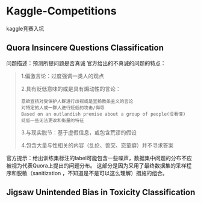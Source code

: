 # Kaggle-Competitions
kaggle竞赛入坑
## Quora Insincere Questions Classification
问题描述：预测所提问题是否真诚
官方给出的不真诚的问题的特点：
 > 1.偏激言论：过度强调一类人的观点
 >  
 > 2.具有贬低意味的或是具有煽动性的言论：
 >  
 >     意欲宣扬对受保护人群进行歧视或是宣扬教条主义的言论
 >     对特定的人或一群人进行贬低的攻击/侮辱
 >     Based on an outlandish premise about a group of people(没看懂)
 >     贬低一些无法更改和衡量的特征
 >
 > 3.与现实脱节：基于虚假信息，或包含荒谬的假设
 >
 > 4.包含大量与性相关的内容（乱伦、兽交、恋童癖）并不寻求答案
 
 官方提示：给出训练集标注的label可能包含一些噪声，数据集中问题的分布不应被视为代表Quora上提出的问题分布。
这部分是因为采用了最终数据集的采样程序和脱敏（sanitization ，不知道是不是可以这么理解）措施的组合。

## Jigsaw Unintended Bias in Toxicity Classification
